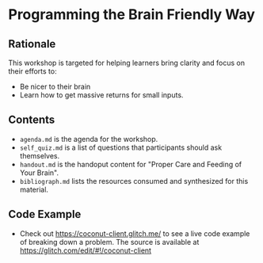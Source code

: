 # Programming the Brain Friendly Way

## Rationale
This workshop is targeted for helping learners bring clarity and focus on their efforts to:
- Be nicer to their brain
- Learn how to get massive returns for small inputs.

## Contents
- `agenda.md` is the agenda for the workshop. 
- `self_quiz.md` is a list of questions that participants should ask themselves. 
- `handout.md` is the handoput content for "Proper Care and Feeding of Your Brain".
- `bibliograph.md` lists the resources consumed and synthesized for this material.

## Code Example
- Check out https://coconut-client.glitch.me/ to see a live code example of breaking down a problem. The source is available at https://glitch.com/edit/#!/coconut-client